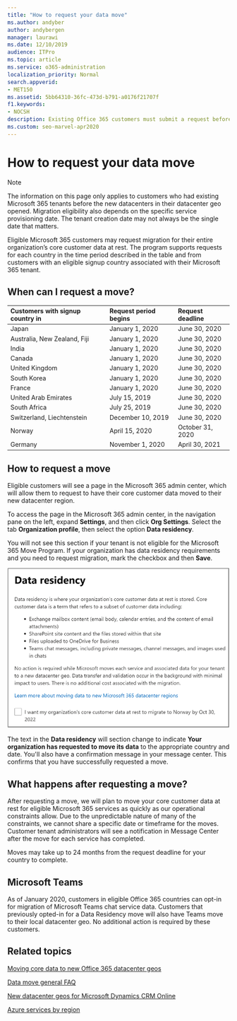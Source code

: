 ```yaml
---
title: "How to request your data move"
ms.author: andyber
author: andybergen
manager: laurawi
ms.date: 12/10/2019
audience: ITPro
ms.topic: article
ms.service: o365-administration
localization_priority: Normal
search.appverid:
- MET150
ms.assetid: 5bb64310-36fc-473d-b791-a0176f21707f
f1.keywords:
- NOCSH
description: Existing Office 365 customers must submit a request before the deadline for their country to have their Microsoft 365 services data moved to their new geo.
ms.custom: seo-marvel-apr2020
---
```


# How to request your data move

> [!NOTE]
> The information on this page only applies to customers who had existing Microsoft 365 tenants before the new datacenters in their datacenter geo opened. Migration eligibility also depends on the specific service provisioning date.  The tenant creation date may not always be the single date that matters.
  
Eligible Microsoft 365 customers may request migration for their entire organization’s core customer data at rest.  The program supports requests for each country in the time period described in the table and from customers with an eligible signup country associated with their Microsoft 365 tenant.
  
## When can I request a move?

| Customers with signup country in | Request period begins | Request deadline |
|:-----|:-----|:-----|
|Japan  <br/> |January 1, 2020  <br/> |June 30, 2020  <br/> |
|Australia, New Zealand, Fiji  <br/> |January 1, 2020  <br/> |June 30, 2020  <br/> |
|India  <br/> |January 1, 2020  <br/> |June 30, 2020  <br/> |
|Canada  <br/> |January 1, 2020  <br/> |June 30, 2020  <br/> |
|United Kingdom  <br/> |January 1, 2020  <br/> |June 30, 2020  <br/> |
|South Korea  <br/> |January 1, 2020  <br/> |June 30, 2020  <br/> |
|France  <br/> |January 1, 2020  <br/> |June 30, 2020  <br/> |
|United Arab Emirates  <br/> |July 15, 2019  <br/> |June 30, 2020  <br/> |
|South Africa  <br/> |July 25, 2019  <br/> |June 30, 2020  <br/> |
|Switzerland, Liechtenstein  <br/> |December 10, 2019  <br/> |June 30, 2020  <br/> |
|Norway  <br/> |April 15, 2020  <br/> |October 31, 2020  <br/> |
|Germany  <br/> |November 1, 2020  <br/> |April 30, 2021  <br/> |

## How to request a move

Eligible customers will see a page in the Microsoft 365 admin center, which will allow them to request to have their core customer data moved to their new datacenter region.  
  
To access the page in the Microsoft 365 admin center, in the navigation pane on the left, expand **Settings**, and then click **Org Settings**.
Select the tab **Organization profile**, then select the option **Data residency**.
  
You will not see this section if your tenant is not eligible for the Microsoft 365 Move Program.  If your organization has data residency requirements and you need to request migration, mark the checkbox and then **Save**.
  
![Datacenter opt-in action screen](../media/dataresidencyflyoutae.jpg)
  
The text in the **Data residency** will section change to indicate **Your organization has requested to move its data** to the appropriate country and date. You'll also have a confirmation message in your message center. This confirms that you have successfully requested a move. 
  
## What happens after requesting a move?

After requesting a move, we will plan to move your core customer data at rest for eligible Microsoft 365 services as quickly as our operational constraints allow. Due to the unpredictable nature of many of the constraints, we cannot share a specific date or timeframe for the moves. Customer tenant administrators will see a notification in Message Center after the move for each service has completed.
  
Moves may take up to 24 months from the request deadline for your country to complete.
  
## Microsoft Teams

As of January 2020, customers in eligible Office 365 countries can opt-in for migration of Microsoft Teams chat service data.  Customers that previously opted-in for a Data Residency move will also have Teams move to their local datacenter geo.  No additional action is required by these customers.

## Related topics

[Moving core data to new Office 365 datacenter geos](moving-data-to-new-datacenter-geos.md)

[Data move general FAQ](data-move-faq.md)

[New datacenter geos for Microsoft Dynamics CRM Online](https://go.microsoft.com/fwlink/p/?Linkid=615924)
  
[Azure services by region](https://azure.microsoft.com/regions/)
  

